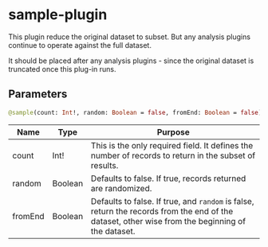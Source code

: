 # sample-plugin

This plugin reduce the original dataset to subset. But any analysis plugins continue to operate against the full
dataset.

It should be placed after any analysis plugins - since the original dataset is truncated once this plug-in runs.

## Parameters

```graphql
@sample(count: Int!, random: Boolean = false, fromEnd: Boolean = false)
```

| Name    | Type    | Purpose                                                                                                                                          |
|---------|---------|--------------------------------------------------------------------------------------------------------------------------------------------------|
| count   | Int!    | This is the only required field. It defines the number of records to return in the subset of results.                                            |
| random  | Boolean | Defaults to false. If true, records returned are randomized.                                                                                     |
| fromEnd | Boolean | Defaults to false. If true, and `random` is false, return the records from the end of the dataset, other wise from the beginning of the dataset. |
